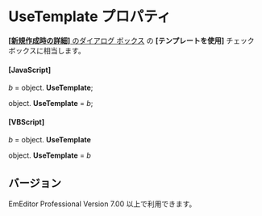 # UseTemplate プロパティ

[**\[新規作成時の詳細\]** のダイアログ ボックス](../../dlg/properties/file/new_details/index) の
**\[テンプレートを使用\]** チェック ボックスに相当します。

#### \[JavaScript\]

_b_ =
object. **UseTemplate**;

object. **UseTemplate** = _b_;

#### \[VBScript\]

_b_ =
object. **UseTemplate**

object. **UseTemplate** = _b_

## バージョン

EmEditor Professional Version 7.00 以上で利用できます。